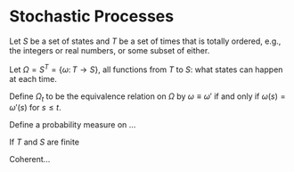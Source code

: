 # Stochastic Processes

Let $S$ be a set of states and $T$ be a set of times that is totally
ordered, e.g., the integers or real numbers, or some subset of either.

Let $\Omega = S^T = \{\omega\colon T\to S\}$, all functions
from $T$ to $S$: what states can happen at each time.

Define $\Omega_t$ to be the equivalence relation on $\Omega$ by
$\omega \equiv \omega'$ if and only if $\omega(s) = \omega'(s)$
for $s\le t$.

Define a probability measure on ...

If $T$ and $S$ are finite 

Coherent...
